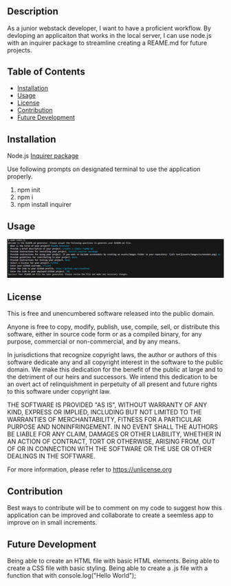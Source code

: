 # 

## Description

As a junior webstack developer, I want to have a proficient workflow. 
By devloping an applicaiton that works in the local server, I can use node.js with an inquirer package to streamline creating a REAME.md for future projects.

## Table of Contents

- [Installation](#installation)
- [Usage](#usage)
- [License](#license)
- [Contribution](#contribution)
- [Future Development](#future-development)

## Installation

Node.js
[Inquirer package](https://www.npmjs.com/package/inquirer/v/8.2.4)

Use following prompts on designated terminal to use the application properly. 
1. npm init
2. npm i
3. npm install inquirer

## Usage

![screenshot](images/Challenge_09-README-Generator.jpg)

## License

This is free and unencumbered software released into the public domain.

Anyone is free to copy, modify, publish, use, compile, sell, or
distribute this software, either in source code form or as a compiled
binary, for any purpose, commercial or non-commercial, and by any
means.

In jurisdictions that recognize copyright laws, the author or authors
of this software dedicate any and all copyright interest in the
software to the public domain. We make this dedication for the benefit
of the public at large and to the detriment of our heirs and
successors. We intend this dedication to be an overt act of
relinquishment in perpetuity of all present and future rights to this
software under copyright law.

THE SOFTWARE IS PROVIDED "AS IS", WITHOUT WARRANTY OF ANY KIND,
EXPRESS OR IMPLIED, INCLUDING BUT NOT LIMITED TO THE WARRANTIES OF
MERCHANTABILITY, FITNESS FOR A PARTICULAR PURPOSE AND NONINFRINGEMENT.
IN NO EVENT SHALL THE AUTHORS BE LIABLE FOR ANY CLAIM, DAMAGES OR
OTHER LIABILITY, WHETHER IN AN ACTION OF CONTRACT, TORT OR OTHERWISE,
ARISING FROM, OUT OF OR IN CONNECTION WITH THE SOFTWARE OR THE USE OR
OTHER DEALINGS IN THE SOFTWARE.

For more information, please refer to <https://unlicense.org>


## Contribution

Best ways to contribute will be to comment on my code to suggest how this application can be improved and collaborate to create a seemless app to improve on in small increments. 

## Future Development

Being able to create an HTML file with basic HTML elements.
Being able to create a CSS file with basic styling.
Being able to create a .js file with a function that with console.log("Hello World");